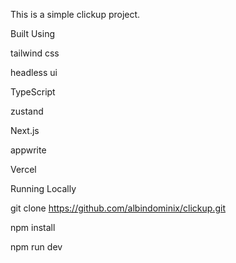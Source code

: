 This is a simple clickup project.

Built Using


tailwind css

headless ui

TypeScript

zustand

Next.js

appwrite

Vercel

Running Locally

git clone https://github.com/albindominix/clickup.git

npm install

npm run dev
